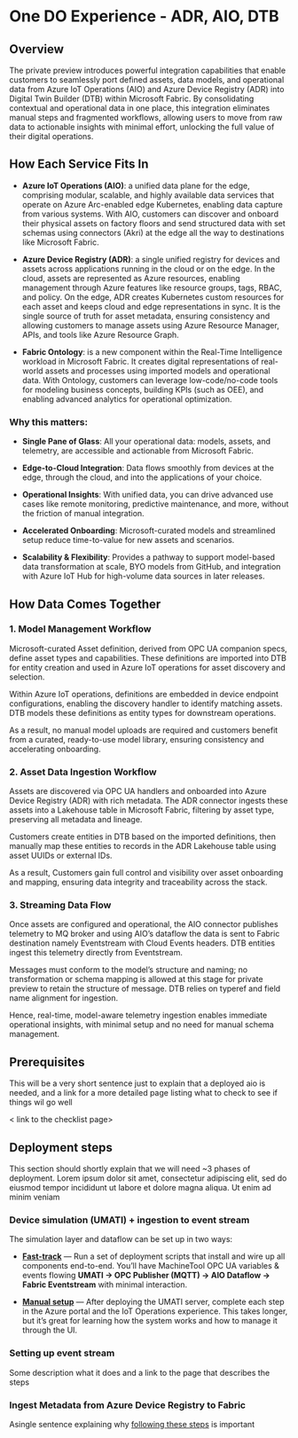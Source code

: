 # One DO Experience - ADR, AIO, DTB

## Overview
The private preview introduces powerful integration capabilities that enable customers to seamlessly port defined assets, data models, and operational data from Azure IoT Operations (AIO) and Azure Device Registry (ADR) into Digital Twin Builder (DTB) within Microsoft Fabric. By consolidating contextual and operational data in one place, this integration eliminates manual steps and fragmented workflows, allowing users to move from raw data to actionable insights with minimal effort, unlocking the full value of their digital operations. 

## How Each Service Fits In 

- **Azure IoT Operations (AIO)**: a unified data plane for the edge, comprising modular, scalable, and highly available data services that operate on Azure Arc-enabled edge Kubernetes, enabling data capture from various systems. With AIO, customers can discover and onboard their physical assets on factory floors and send structured data with set schemas using connectors (Akri) at the edge all the way to destinations like Microsoft Fabric. 

- **Azure Device Registry (ADR)**: a single unified registry for devices and assets across applications running in the cloud or on the edge. In the cloud, assets are represented as Azure resources, enabling management through Azure features like resource groups, tags, RBAC, and policy. On the edge, ADR creates Kubernetes custom resources for each asset and keeps cloud and edge representations in sync. It is the single source of truth for asset metadata, ensuring consistency and allowing customers to manage assets using Azure Resource Manager, APIs, and tools like Azure Resource Graph. 

- **Fabric Ontology**: is a new component within the Real-Time Intelligence workload in Microsoft Fabric. It creates digital representations of real-world assets and processes using imported models and operational data. With Ontology, customers can leverage low-code/no-code tools for modeling business concepts, building KPIs (such as OEE), and enabling advanced analytics for operational optimization. 

### **Why this matters:**
- **Single Pane of Glass**: All your operational data: models, assets, and telemetry, are accessible and actionable from Microsoft Fabric. 

- **Edge-to-Cloud Integration**: Data flows smoothly from devices at the edge, through the cloud, and into the applications of your choice. 

- **Operational Insights**: With unified data, you can drive advanced use cases like remote monitoring, predictive maintenance, and more, without the friction of manual integration. 

- **Accelerated Onboarding**: Microsoft-curated models and streamlined setup reduce time-to-value for new assets and scenarios. 

- **Scalability & Flexibility**: Provides a pathway to support model-based data transformation at scale, BYO models from GitHub, and integration with Azure IoT Hub for high-volume data sources in later releases. 

## **How Data Comes Together**

### 1. Model Management Workflow

Microsoft-curated Asset definition, derived from OPC UA companion specs, define asset types and capabilities. These definitions are imported into DTB for entity creation and used in Azure IoT operations for asset discovery and selection. 

Within Azure IoT operations, definitions are embedded in device endpoint configurations, enabling the discovery handler to identify matching assets. DTB models these definitions as entity types for downstream operations. 

As a result, no manual model uploads are required and customers benefit from a curated, ready-to-use model library, ensuring consistency and accelerating onboarding.  

### 2. Asset Data Ingestion Workflow 

Assets are discovered via OPC UA handlers and onboarded into Azure Device Registry (ADR) with rich metadata. The ADR connector ingests these assets into a Lakehouse table in Microsoft Fabric, filtering by asset type, preserving all metadata and lineage. 

Customers create entities in DTB based on the imported definitions, then manually map these entities to records in the ADR Lakehouse table using asset UUIDs or external IDs.  

As a result, Customers gain full control and visibility over asset onboarding and mapping, ensuring data integrity and traceability across the stack.  

### 3. Streaming Data Flow 

Once assets are configured and operational, the AIO connector publishes telemetry to MQ broker and using AIO’s dataflow the data is sent to Fabric destination namely Eventstream with Cloud Events headers. DTB entities ingest this telemetry directly from Eventstream. 

Messages must conform to the model’s structure and naming; no transformation or schema mapping is allowed at this stage for private preview to retain the structure of message. DTB relies on typeref and field name alignment for ingestion. 

Hence, real-time, model-aware telemetry ingestion enables immediate operational insights, with minimal setup and no need for manual schema management.


## Prerequisites

This will be a very short sentence just to explain that a deployed aio is needed, and a link for a more detailed page listing what to check to see if things wil go well

< link to the checklist page>

## Deployment steps

This section should shortly explain that we will need ~3 phases of deployment. Lorem ipsum dolor sit amet, consectetur adipiscing elit, sed do eiusmod tempor incididunt ut labore et dolore magna aliqua. Ut enim ad minim veniam

### Device simulation (UMATI) + ingestion to event stream

The simulation layer and dataflow can be set up in two ways:

* **[Fast-track](doc/INSTALL_DF_SCRIPTS.md)** — Run a set of deployment scripts that install and wire up all components end-to-end. You’ll have MachineTool OPC UA variables & events flowing **UMATI → OPC Publisher (MQTT) → AIO Dataflow → Fabric Eventstream** with minimal interaction.

* **[Manual setup](doc/INSTALL_DF_MANUAL.md)** — After deploying the UMATI server, complete each step in the Azure portal and the IoT Operations experience. This takes longer, but it’s great for learning how the system works and how to manage it through the UI.

### Setting up event stream

Some description what it does and a link to the page that describes the steps

### Ingest Metadata from Azure Device Registry to Fabric 

Asingle sentence explaining why [following these steps](doc/INGEST_ADR_METADATA.md) is important

